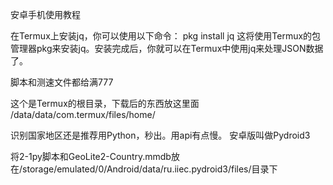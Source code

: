 安卓手机使用教程

在Termux上安装jq，你可以使用以下命令：
pkg install jq
这将使用Termux的包管理器pkg来安装jq。安装完成后，你就可以在Termux中使用jq来处理JSON数据了。

脚本和测速文件都给满777

这个是Termux的根目录，下载后的东西放这里面
/data/data/com.termux/files/home/


识别国家地区还是推荐用Python，秒出。用api有点慢。
安卓版叫做Pydroid3


将2-1py脚本和GeoLite2-Country.mmdb放在/storage/emulated/0/Android/data/ru.iiec.pydroid3/files/目录下


